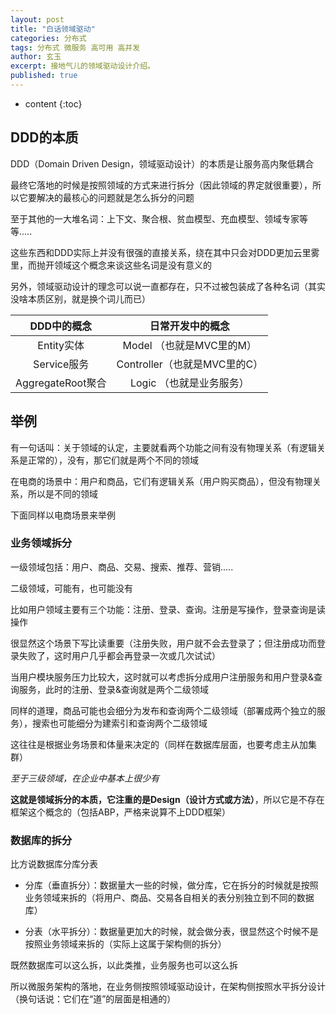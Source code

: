 ```yaml
---
layout: post
title: "白话领域驱动"
categories: 分布式
tags: 分布式 微服务 高可用 高并发
author: 玄玉
excerpt: 接地气儿的领域驱动设计介绍。
published: true
---
```


* content
{:toc}


## DDD的本质

DDD（Domain Driven Design，领域驱动设计）的本质是让服务高内聚低耦合

最终它落地的时候是按照领域的方式来进行拆分（因此领域的界定就很重要），所以它要解决的最核心的问题就是怎么拆分的问题

至于其他的一大堆名词：上下文、聚合根、贫血模型、充血模型、领域专家等等.....

这些东西和DDD实际上并没有很强的直接关系，绕在其中只会对DDD更加云里雾里，而抛开领域这个概念来谈这些名词是没有意义的

另外，领域驱动设计的理念可以说一直都存在，只不过被包装成了各种名词（其实没啥本质区别，就是换个词儿而已）

| DDD中的概念 | 日常开发中的概念 |
|:----------:|:---------------:|
| Entity实体        | Model     （也就是MVC里的M） |
| Service服务       | Controller（也就是MVC里的C） |
| AggregateRoot聚合 | Logic     （也就是业务服务） |

## 举例

有一句话叫：关于领域的认定，主要就看两个功能之间有没有物理关系（有逻辑关系是正常的），没有，那它们就是两个不同的领域

在电商的场景中：用户和商品，它们有逻辑关系（用户购买商品），但没有物理关系，所以是不同的领域

下面同样以电商场景来举例

### 业务领域拆分

一级领域包括：用户、商品、交易、搜索、推荐、营销.....

二级领域，可能有，也可能没有

比如用户领域主要有三个功能：注册、登录、查询。注册是写操作，登录查询是读操作

很显然这个场景下写比读重要（注册失败，用户就不会去登录了；但注册成功而登录失败了，这时用户几乎都会再登录一次或几次试试）

当用户模块服务压力比较大，这时就可以考虑拆分成用户注册服务和用户登录&查询服务，此时的注册、登录&查询就是两个二级领域

同样的道理，商品可能也会细分为发布和查询两个二级领域（部署成两个独立的服务），搜索也可能细分为建索引和查询两个二级领域

这往往是根据业务场景和体量来决定的（同样在数据库层面，也要考虑主从加集群）

*至于三级领域，在企业中基本上很少有*

**这就是领域拆分的本质，它注重的是Design（设计方式或方法）**，所以它是不存在框架这个概念的（包括ABP，严格来说算不上DDD框架）

### 数据库的拆分

比方说数据库分库分表

* 分库（垂直拆分）：数据量大一些的时候，做分库，它在拆分的时候就是按照业务领域来拆的（将用户、商品、交易各自相关的表分别独立到不同的数据库）

* 分表（水平拆分）：数据量更加大的时候，就会做分表，很显然这个时候不是按照业务领域来拆的（实际上这属于架构侧的拆分）

既然数据库可以这么拆，以此类推，业务服务也可以这么拆

所以微服务架构的落地，在业务侧按照领域驱动设计，在架构侧按照水平拆分设计（换句话说：它们在“道”的层面是相通的）